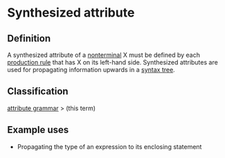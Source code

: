 # Synthesized attribute

## Definition
A synthesized attribute of a [nonterminal](nonterminal_symbol.md) X must be defined by each
[production rule](production_rule.md) that has X on its left-hand side. Synthesized attributes are used for propagating information upwards in a [syntax tree](abstract_syntax_tree.md).

## Classification
[attribute grammar](attribute_grammar.md) \> (this term)

## Example uses
* Propagating the type of an expression to its enclosing statement

